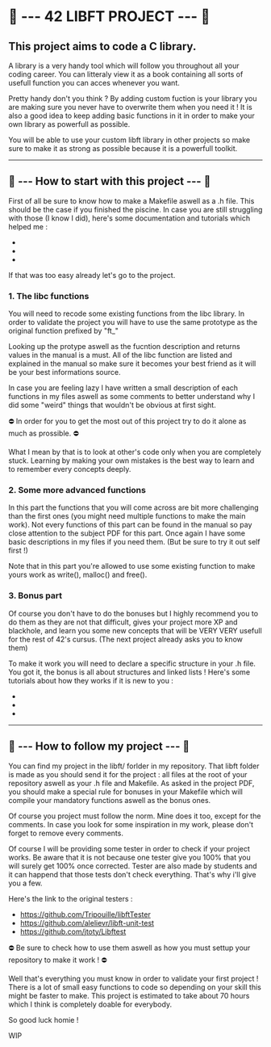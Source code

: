 # 📕 --- 42 LIBFT PROJECT --- 📕

## This project aims to code a C library.

A library is a very handy tool which will follow you throughout all your coding career. You can litteraly view it as a book containing all sorts of usefull function you can acces whenever you want. 

Pretty handy don't you think ? By adding custom fuction is your library you are making sure you never have to overwrite them when you need it !
It is also a good idea to keep adding basic functions in it in order to make your own library as powerfull as possible.

You will be able to use your custom libft library in other projects so make sure to make it as strong as possible because it is a powerfull toolkit.

<hr />

## 🔗 --- How to start with this project --- 🔗

First of all be sure to know how to make a Makefile aswell as a .h file. This should be the case if you finished the piscine.
In case you are still struggling with those (I know I did), here's some documentation and tutorials which helped me :

-
-
-

If that was too easy already let's go to the project.

### 1. The libc functions

You will need to recode some existing functions from the libc library.
In order to validate the project you will have to use the same prototype as the original function prefixed by "ft_"

Looking up the protype aswell as the fucntion description and returns values in the manual is a must. All of the libc function are listed and explained in the manual so make sure it becomes your best friend as it will be your best informations source.

In case you are feeling lazy I have written a small description of each functions in my files aswell as some comments to better understand why I did some "weird" things that wouldn't be obvious at first sight.

⛔️ In order for you to get the most out of this project try to do it alone as much as prossible. ⛔️

What I mean by that is to look at other's code only when you are completely stuck. Learning by making your own mistakes is the best way to learn and to remember every concepts deeply.

### 2. Some more advanced functions

In this part the functions that you will come across are bit more challenging than the first ones (you might need multiple functions to make the main work). Not every functions of this part can be found in the manual so pay close attention to the subject PDF for this part. Once again I have some basic descriptions in my files if you need them. (But be sure to try it out self first !)

Note that in this part you're allowed to use some existing function to make yours work as write(), malloc() and free().

### 3. Bonus part

Of course you don't have to do the bonuses but I highly recommend you to do them as they are not that difficult, gives your project more XP and blackhole, and learn you some new concepts that will be VERY VERY usefull for the rest of 42's cursus. (The next project already asks you to know them)

To make it work you will need to declare a specific structure in your .h file. You got it, the bonus is all about structures and linked lists !
Here's some tutorials about how they works if it is new to you :

-
-
-

<hr />

## 📌 --- How to follow my project --- 📌

You can find my project in the libft/ forlder in my repository. That libft folder is made as you should send it for the project : all files at the root of your repository aswell as your .h file and Makefile. As asked in the project PDF, you should make a special rule for bonuses in your Makefile which will compile your mandatory functions aswell as the bonus ones.

Of course you project must follow the norm. Mine does it too, except for the comments. In case you look for some inspiration in my work, please don't forget to remove every comments.

Of course I will be providing some tester in order to check if your project works. Be aware that it is not because one tester give you 100% that you will surely get 100% once corrected. Tester are also made by students and it can happend that those tests don't check everything. That's why i'll give you a few.

Here's the link to the original testers :

-	https://github.com/Tripouille/libftTester
-	https://github.com/alelievr/libft-unit-test
-	https://github.com/jtoty/Libftest

⛔️ Be sure to check how to use them aswell as how you must settup your repository to make it work ! ⛔️

Well that's everything you must know in order to validate your first project ! There is a lot of small easy functions to code so depending on your skill this might be faster to make. This project is estimated to take about 70 hours which I think is completely doable for everybody.

So good luck homie !

WIP
